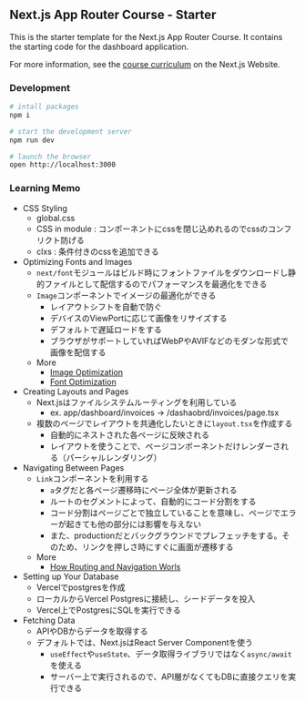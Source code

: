 ## Next.js App Router Course - Starter

This is the starter template for the Next.js App Router Course. It contains the starting code for the dashboard application.

For more information, see the [course curriculum](https://nextjs.org/learn) on the Next.js Website.


### Development

```sh
# intall packages
npm i

# start the development server
npm run dev

# launch the browser
open http://localhost:3000
```

### Learning Memo

- CSS Styling
  - global.css
  - CSS in module : コンポーネントにcssを閉じ込めれるのでcssのコンフリクト防げる
  - clxs : 条件付きのcssを追加できる
- Optimizing Fonts and Images
  - `next/font`モジュールはビルド時にフォントファイルをダウンロードし静的ファイルとして配信するのでパフォーマンスを最適化をできる
  - `Image`コンポーネントでイメージの最適化ができる
    - レイアウトシフトを自動で防ぐ
    - デバイスのViewPortに応じて画像をリサイズする
    - デフォルトで遅延ロードをする
    - ブラウザがサポートしていればWebPやAVIFなどのモダンな形式で画像を配信する
  - More
    - [Image Optimization](https://nextjs.org/docs/app/building-your-application/optimizing/images)
    - [Font Optimization](https://nextjs.org/docs/app/building-your-application/optimizing/fonts)
- Creating Layouts and Pages
  - Next.jsはファイルシステムルーティングを利用している
    - ex. app/dashboard/invoices -> /dashaobrd/invoices/page.tsx
  - 複数のページでレイアウトを共通化したいときに`layout.tsx`を作成する
    - 自動的にネストされた各ページに反映される
    - レイアウトを使うことで、ページコンポーネントだけレンダーされる（パーシャルレンダリング）
- Navigating Between Pages
  - `Link`コンポーネントを利用する
    - `a`タグだと各ページ遷移時にページ全体が更新される
    - ルートのセグメントによって、自動的にコード分割をする
    - コード分割はページごとで独立していることを意味し、ページでエラーが起きても他の部分には影響を与えない
    - また、productionだとバックグラウンドでプレフェッチをする。そのため、リンクを押しさ時にすぐに画面が遷移する
  - More
    - [How Routing and Navigation Worls](https://nextjs.org/docs/app/building-your-application/routing/linking-and-navigating#how-routing-and-navigation-works)
- Setting up Your Database
  - Vercelでpostgresを作成
  - ローカルからVercel Postgresに接続し、シードデータを投入
  - Vercel上でPostgresにSQLを実行できる
- Fetching Data
  - APIやDBからデータを取得する
  - デフォルトでは、Next.jsはReact Server Componentを使う
    - `useEffect`や`useState`、データ取得ライブラリではなく`async/await`を使える
    - サーバー上で実行されるので、API層がなくてもDBに直接クエリを実行できる
